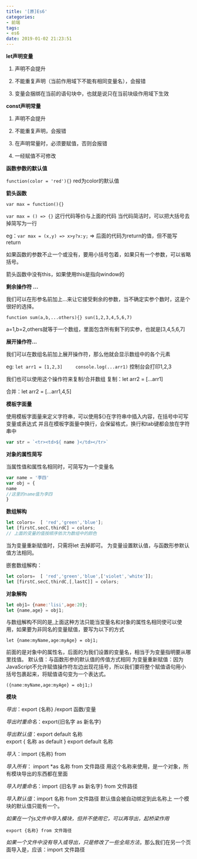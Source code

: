 ```yaml
---
title: '[原]Es6'
categories:
- 前端
tags:
- es6
date: 2019-01-02 21:23:51
---
```


**let声明变量**

 1. 声明不会提升

 2. 不能重复声明（当前作用域下不能有相同变量名），会报错

 3. 变量会捆绑在当前的语句块中，也就是说只在当前块级作用域下生效

**const声明常量**

 1. 声明不会提升

 2. 不能重复声明，会报错

 3. 在声明常量时，必须要赋值，否则会报错

 4. 一经赋值不可修改

 **函数参数的默认值**

 `function(color = 'red'){}`
 red为color的默认值

**箭头函数**

`var max = function(){}`

`var max = () => {}`    这行代码等价与上面的代码
当代码简洁时，可以把大括号去掉简写为一行

eg：`var max = (x,y) => x>y?x:y;`
=> 后面的代码为return的值，但不能写return

如果函数的参数不止一个或没有，要用小括号包着，如果只有一个参数，可以省略括号。

箭头函数中没有this，如果使用this是指向window的

**剩余操作符 ...**

我们可以在形参名前加上...来让它接受剩余的参数，当不确定实参个数时，这是个很好的选择。

`function sum(a,b,...others){}
sun(1,2,3,4,5,6,7)`

a=1,b=2,others就等于一个数组，里面包含所有剩下的实参，也就是[3,4,5,6,7]

**展开操作符...**

我们可以在数组名前加上展开操作符，那么他就会显示数组中的各个元素

eg:  `let arr1 = [1,2,3]     console.log(...arr1)`
控制台会打印1,2,3

我们也可以使用这个操作符来复制/合并数组
复制：let arr2 = [...arr1]  

合并：let arr2 = [...arr1,4,5] 

**模板字面量**

使用模板字面量来定义字符串，可以使用${}在字符串中插入内容，在括号中可写变量或表达式
并且在模板字面量中换行，会保留格式，换行和tab键都会放在字符串中

```javascript
var str = `<tr><td>${ name }</td></tr>`
```
**对象的属性简写**

当属性值和属性名相同时，可简写为一个变量名

```javascript
var name = '李四'
var obj = { 
name
//这里的name值为李四
}

```
**数组解构**

```javascript
let colors=  [ 'red','green','blue'];
let [firstC,secC,thirdC] = colors;
// 上面的变量的值按顺序依次为数组中的颜色
```
当为变量重新赋值时，只需将let 去掉即可。
为变量设置默认值，与函数形参默认值方法相同。

嵌套数组解构：
```javascript
let colors=  [ 'red','green','blue',['violet','white']];
let [firstC,secC,thirdC,[,lastC]] = colors;

```
**对象解构**

```javascript
let obj1= {name:'lisi',age:20};
let {name,age} = obj1;

```
与数组解构不同的是,上面这种方法只能当变量名和对象的属性名相同使可以使用，如果要为非同名的变量赋值，要写为以下的方式

```
let {name:myName,age:myAge} = obj1;
```
前面的是对象中的属性名，后面的为我们设置的变量名，相当于为变量指明要从哪里找值。
默认值：与函数形参的默认值的传值方式相同
为变量重新赋值：因为JavaScript不允许赋值操作符左边出现花括号，所以我们要将整个赋值语句用小括号包裹起来，将赋值语句变为一个表达式。

```
({name:myName,age:myAge} = obj1;)
```

**模块**

*导出*：export {名称} /export 函数/变量

*导出时重命名*：export{旧名字 as 新名字}

*导出默认值*：export default 名称    
            export { 名称 as default }
            export default 名称

*导入*：import {名称} from 

*导入所有*： import *as 名称 from 文件路径     用这个名称来使用，是一个对象，所有模块导出的东西都在里面

*导入时重命名*：import {旧名字 as 新名字}  from 文件路径

*导入默认值*：import  名称   from 文件路径             默认值会被自动绑定到此名称上
一个模块的默认值只能有一个。

*如果在一个js文件中导入模块，但并不使用它，可以再导出，起桥梁作用*

`export {名称} from 文件路径`

*如果一个文件中没有导入或导出，只是修改了一些全局方法*，那么我们在另一个页面导入是，应该：import 文件路径